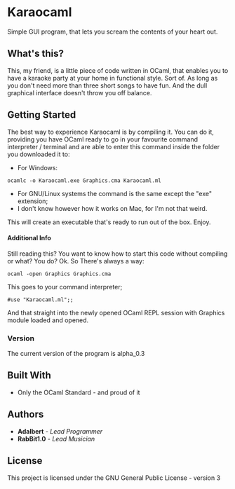 # Karaocaml

Simple GUI program, that lets you scream the contents of your heart out.

## What's this?

This, my friend, is a little piece of code written in OCaml, that enables you to have a karaoke party at your home in functional style. Sort of. As long as you don't need more than three short songs to have fun. And the dull graphical interface doesn't throw you off balance.

## Getting Started

The best way to experience Karaocaml is by compiling it. 
You can do it, providing you have OCaml ready to go in your favourite command interpreter / terminal and are able to enter this command inside the folder you downloaded it to:

* For Windows:
```
ocamlc -o Karaocaml.exe Graphics.cma Karaocaml.ml
```
* For GNU/Linux systems the command is the same except the "exe" extension;
* I don't know however how it works on Mac, for I'm not that weird.

This will create an executable that's ready to run out of the box. Enjoy.

#### Additional Info

Still reading this? You want to know how to start this code without compiling or what?
You do?
Ok. So There's always a way:
```
ocaml -open Graphics Graphics.cma
```
This goes to your command interpreter;
```
#use "Karaocaml.ml";;
```
And that straight into the newly opened OCaml REPL session with Graphics module loaded and opened.

### Version

The current version of the program is alpha_0.3

## Built With

* Only the OCaml Standard - and proud of it

## Authors

* **Adalbert** - *Lead Programmer*
* **RabBit1.0** - *Lead Musician*

## License

This project is licensed under the GNU General Public License - version 3

